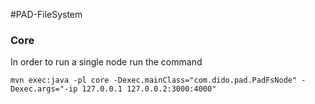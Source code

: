 #PAD-FileSystem 


### Core

In order to run a single node run the command

`mvn exec:java -pl core -Dexec.mainClass="com.dido.pad.PadFsNode" -Dexec.args="-ip 127.0.0.1 127.0.0.2:3000:4000" `